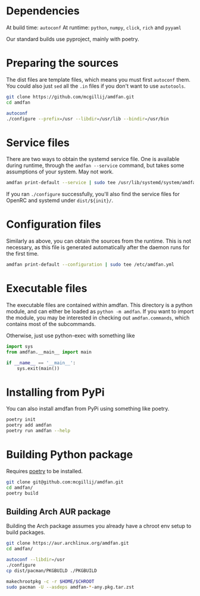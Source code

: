 
# Dependencies
At build time: `autoconf`
At runtime: `python`, `numpy`, `click`, `rich` and `pyyaml`

Our standard builds use pyproject, mainly with poetry.

# Preparing the sources
The dist files are template files, which means you must first `autoconf` them. You could also just `sed` all the `.in` files if you don't want to use `autotools`.

``` sh
git clone https://github.com/mcgillij/amdfan.git
cd amdfan

autoconf
./configure --prefix=/usr --libdir=/usr/lib --bindir=/usr/bin
```

# Service files
There are two ways to obtain the systemd service file. One is available during runtime, through the `amdfan --service` command, but takes some assumptions of your system. May not work.

``` sh
amdfan print-default --service | sudo tee /usr/lib/systemd/system/amdfan.service
```

If you ran `./configure` successfully, you'll also find the service files for OpenRC and systemd under `dist/${init}/`.


# Configuration files
Similarly as above, you can obtain the sources from the runtime. This is not necessary, as this file is generated automatically after the daemon runs for the first time.

``` bash
amdfan print-default --configuration | sudo tee /etc/amdfan.yml
```


# Executable files
The executable files are contained within amdfan. This directory is a python module, and can either be loaded as `python -m amdfan`. If you want to import the module, you may be interested in checking out `amdfan.commands`, which contains most of the subcommands.

Otherwise, just use python-exec with something like

```python
import sys
from amdfan.__main__ import main

if __name__ == '__main__':
    sys.exit(main())
```



# Installing from PyPi
You can also install amdfan from PyPi using something like poetry.

``` bash
poetry init
poetry add amdfan
poetry run amdfan --help
```

# Building Python package
Requires [poetry](https://python-poetry.org/) to be installed.

``` bash
git clone git@github.com:mcgillij/amdfan.git
cd amdfan/
poetry build
```

## Building Arch AUR package
Building the Arch package assumes you already have a chroot env setup to build packages.

```bash
git clone https://aur.archlinux.org/amdfan.git
cd amdfan/

autoconf --libdir=/usr
./configure
cp dist/pacman/PKGBUILD ./PKGBUILD

makechrootpkg -c -r $HOME/$CHROOT
sudo pacman -U --asdeps amdfan-*-any.pkg.tar.zst
```


